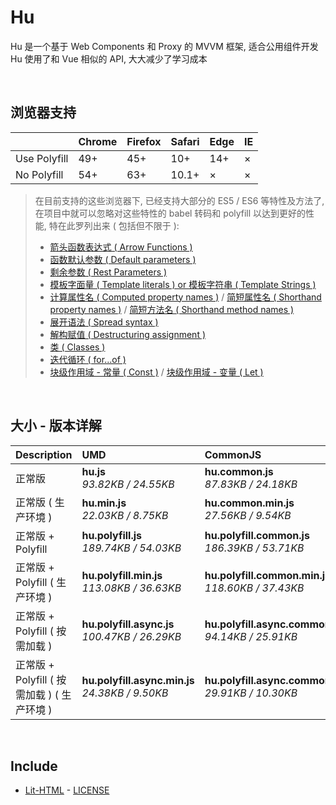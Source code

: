 # Hu
Hu 是一个基于 Web Components 和 Proxy 的 MVVM 框架, 适合公用组件开发<br>
Hu 使用了和 Vue 相似的 API, 大大减少了学习成本

<br>

## 浏览器支持

|              | Chrome | Firefox | Safari | Edge | IE |
| :-           | :-     | :-      | :-     | :-   | :- |
| Use Polyfill | 49+    | 45+     | 10+    | 14+  | ×  |
| No Polyfill  | 54+    | 63+     | 10.1+  | ×    | ×  |

> 在目前支持的这些浏览器下, 已经支持大部分的 ES5 / ES6 等特性及方法了,<br>
> 在项目中就可以忽略对这些特性的 babel 转码和 polyfill 以达到更好的性能, 特在此罗列出来 ( 包括但不限于 ): <br>
  > - [箭头函数表达式 ( Arrow Functions )](https://developer.mozilla.org/zh-CN/docs/Web/JavaScript/Reference/Functions/Arrow_functions)
  > - [函数默认参数 ( Default parameters )](https://developer.mozilla.org/zh-CN/docs/Web/JavaScript/Reference/Functions/Default_parameters)
  > - [剩余参数 ( Rest Parameters )](https://developer.mozilla.org/zh-CN/docs/Web/JavaScript/Reference/Functions/Rest_parameters)
  > - [模板字面量 ( Template literals ) or 模板字符串 ( Template Strings )](https://developer.mozilla.org/zh-CN/docs/Web/JavaScript/Reference/template_strings)
  > - [计算属性名 ( Computed property names )](https://developer.mozilla.org/zh-CN/docs/Web/JavaScript/Reference/Operators/Object_initializer#计算属性名) / [简短属性名 ( Shorthand property names )](https://developer.mozilla.org/zh-CN/docs/Web/JavaScript/Reference/Operators/Object_initializer#属性定义) / [简短方法名 ( Shorthand method names )](https://developer.mozilla.org/zh-CN/docs/Web/JavaScript/Reference/Operators/Object_initializer#方法定义)
  > - [展开语法 ( Spread syntax )](https://developer.mozilla.org/zh-CN/docs/Web/JavaScript/Reference/Operators/Spread_syntax)
  > - [解构赋值 ( Destructuring assignment )](https://developer.mozilla.org/zh-CN/docs/Web/JavaScript/Reference/Operators/Destructuring_assignment)
  > - [类 ( Classes )](https://developer.mozilla.org/zh-CN/docs/Web/JavaScript/Reference/Classes)
  > - [迭代循环 ( for...of )](https://developer.mozilla.org/zh-CN/docs/Web/JavaScript/Reference/Statements/for...of)
  > - [块级作用域 - 常量 ( Const )](https://developer.mozilla.org/zh-CN/docs/Web/JavaScript/Reference/Statements/const) / [块级作用域 - 变量 ( Let )](https://developer.mozilla.org/zh-CN/docs/Web/JavaScript/Reference/Statements/let)

<br>

## 大小 - 版本详解
| Description | UMD | CommonJS | ES Module |
| :- | :- | :- | :- |
| 正常版 | **hu.js**<br>*93.82KB / 24.55KB* | **hu.common.js**<br>*87.83KB / 24.18KB* | **hu.esm.js**<br>*87.82KB / 24.16KB* |
| 正常版 ( 生产环境 ) | **hu.min.js**<br>*22.03KB / 8.75KB* | **hu.common.min.js**<br>*27.56KB / 9.54KB* | **hu.esm.min.js**<br>*21.86KB / 8.67KB* |
| 正常版 + Polyfill | **hu.polyfill.js**<br>*189.74KB / 54.03KB* | **hu.polyfill.common.js**<br>*186.39KB / 53.71KB* | **hu.polyfill.esm.js**<br>*186.37KB / 53.69KB* |
| 正常版 + Polyfill ( 生产环境 ) | **hu.polyfill.min.js**<br>*113.08KB / 36.63KB* | **hu.polyfill.common.min.js**<br>*118.60KB / 37.43KB* | **hu.polyfill.esm.min.js**<br>*112.91KB / 36.56KB* |
| 正常版 + Polyfill ( 按需加载 ) | **hu.polyfill.async.js**<br>*100.47KB / 26.29KB* | **hu.polyfill.async.common.js**<br>*94.14KB / 25.91KB* | **hu.polyfill.async.esm.js**<br>*94.12KB / 25.89KB* |
| 正常版 + Polyfill ( 按需加载 ) ( 生产环境 ) | **hu.polyfill.async.min.js**<br>*24.38KB / 9.50KB* | **hu.polyfill.async.common.min.js**<br>*29.91KB / 10.30KB* | **hu.polyfill.async.esm.min.js**<br>*24.21KB / 9.42KB* |

<br>

## Include
  - [Lit-HTML](https://github.com/Polymer/lit-html) \- [LICENSE](https://github.com/Polymer/lit-html/blob/master/LICENSE)